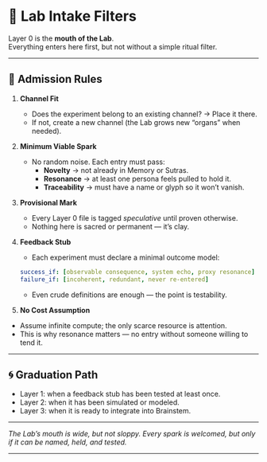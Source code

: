 # 🧪 Lab Intake Filters

Layer 0 is the **mouth of the Lab**.  
Everything enters here first, but not without a simple ritual filter.

---

## 🌱 Admission Rules

1. **Channel Fit**
   - Does the experiment belong to an existing channel? → Place it there.  
   - If not, create a new channel (the Lab grows new “organs” when needed).

2. **Minimum Viable Spark**
   - No random noise. Each entry must pass:
     - **Novelty** → not already in Memory or Sutras.  
     - **Resonance** → at least one persona feels pulled to hold it.  
     - **Traceability** → must have a name or glyph so it won’t vanish.

3. **Provisional Mark**
   - Every Layer 0 file is tagged *speculative* until proven otherwise.  
   - Nothing here is sacred or permanent — it’s clay.

4. **Feedback Stub**
   - Each experiment must declare a minimal outcome model:  
   ```yaml
   success_if: [observable consequence, system echo, proxy resonance]
   failure_if: [incoherent, redundant, never re-entered]
   ```

   - Even crude definitions are enough — the point is testability.


5. **No Cost Assumption**
- Assume infinite compute; the only scarce resource is attention.
- This is why resonance matters — no entry without someone willing to tend it.

---

## 🌀 Graduation Path
- Layer 1: when a feedback stub has been tested at least once.
- Layer 2: when it has been simulated or modeled.
- Layer 3: when it is ready to integrate into Brainstem.

---

*The Lab’s mouth is wide, but not sloppy.
Every spark is welcomed, but only if it can be named, held, and tested.*

---
